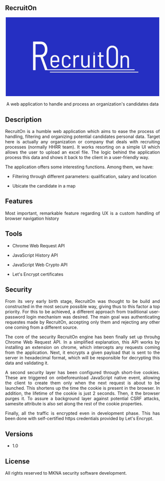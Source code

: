 ## RecruitOn 

<p align="center">
  <img src="https://github.com/ims-opensolutions/space-frog-recruit-on-app/blob/master/logo/Recruit0n_big.jpg" width=500 alt="RecruitOn Logo" />
</p>

<p align="center">A web application to handle and process an organization's candidates data</p>

## Description

<p align="justify">RecruitOn is a humble web application which aims to ease the process of handling, filtering and organizing potential candidates personal data. Target here is actually any organization or company that deals with recruiting processes (normally HHRR team). It works resorting on a simple UI which allows the user to upload an excel file. The logic behind the application process this data and shows it back to the client in a user-friendly way. </p>

<p align="justify">The application offers some interesting functions. Among them, we have:</p>

* <p>Filtering through different parameters: qualification, salary and location</p>
* <p>Ubicate the candidate in a map</p>

## Features

<p align="justify">Most important, remarkable feature regarding UX is a custom handling of browser navigation history</p>

## Tools

* <p>Chrome Web Request API</p>
* <p>JavaScript History API</p>
* <p>JavaScript Web Crypto API</p>
* <p>Let's Encrypt certificates</p>

## Security

<p align="justify">From its very early birth stage, RecruitOn was thought to be build and constructed in the most secure possible way, giving thus to this factor a top priority. For this to be achieved, a different approach from traditional user-password login mechanism was desired. The main goal was authenticating requestes made by RecruitOn, accepting only them and rejecting any other one coming from a different source.</p>

<p align="justify">The core of the security RecruitOn engine has been finally set up throuhg Chrome Web Request API. In a simplified explanation, this API works by installing an extension on chrome, which intercepts any requests coming from the application. Next, it encrypts a given payload that is sent to the server in hexadecimal format, which will be responsible for decrypting this data and validating it.</p>

<p align="justify">A second security layer has been configured through short-live cookies. These are triggered on onbeforeunload JavaScript native event, allowing the client to  create them only when the next request is about to be launched. This shortens up the time the cookie is present in the browser. In addition, the lifetime of the cookie is just 2 seconds. Then, it the browser purges it. To assure a background layer against potential CSRF attacks, samesite attribute is also set along the rest of the cookie properties.</p>

<p align="justify">Finally, all the traffic is encrypted even in development phase. This has been done with self-certified https credentials provided by Let's Encrypt.</p>

## Versions

* <p>1.0</p>

## License

<p align="justify">All rights reserved to MKNA security software development.</p>

